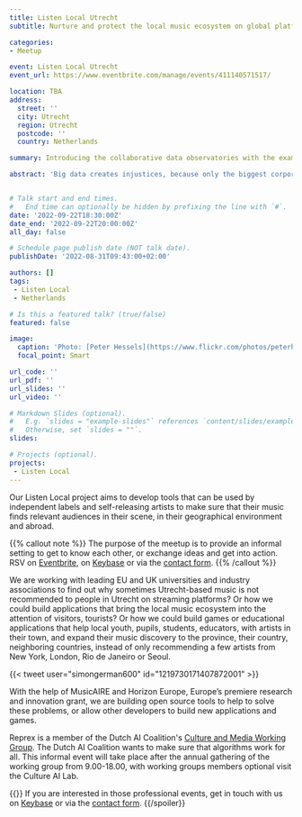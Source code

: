 ```yaml
---
title: Listen Local Utrecht
subtitle: Nurture and protect the local music ecosystem on global platforms

categories:
- Meetup

event: Listen Local Utrecht
event_url: https://www.eventbrite.com/manage/events/411140571517/

location: TBA
address:
  street: ''
  city: Utrecht
  region: Utrecht
  postcode: ''
  country: Netherlands

summary: Introducing the collaborative data observatories with the example of the music industry and sector.

abstract: 'Big data creates injustices, because only the biggest corporations, universities and governments can sustain long, systematic, and well-organized data collection. Reprex builds collaborative data ecosystems, communities, that can share resources and access legally open but not available data sources. Our flagship products are the Digital Music Observatory and Listen Local, a system that tries to prevent global platforms colonizing local ecosystems with AI.'


# Talk start and end times.
#   End time can optionally be hidden by prefixing the line with `#`.
date: '2022-09-22T18:30:00Z'
date_end: '2022-09-22T20:00:00Z'
all_day: false

# Schedule page publish date (NOT talk date).
publishDate: '2022-08-31T09:43:00+02:00'

authors: []
tags: 
 - Listen Local
 - Netherlands

# Is this a featured talk? (true/false)
featured: false

image:
  caption: 'Photo: [Peter Hessels](https://www.flickr.com/photos/peterhessels/49404296372/)'
  focal_point: Smart

url_code: ''
url_pdf: ''
url_slides: ''
url_video: ''

# Markdown Slides (optional).
#   E.g. `slides = "example-slides"` references `content/slides/example-slides.md`.
#   Otherwise, set `slides = ""`.
slides:

# Projects (optional).
projects:
 - Listen Local
---
```



Our Listen Local project aims to develop tools that can be used by independent labels and self-releasing artists to make sure that their music finds relevant audiences in their scene, in their geographical environment and abroad.  

{{% callout note %}}
The purpose of the meetup is to provide an informal setting to get to know each other, or exchange ideas and get into action. RSV on [Eventbrite](https://www.eventbrite.com/manage/events/411140571517/), on [Keybase](https://keybase.io/team/reprexcommunity) or via the [contact form](/#contact).
{{% /callout %}}


We are working with leading EU and UK universities and industry associations to find out why sometimes Utrecht-based music is not recommended to people in Utrecht on streaming platforms? Or how we could build applications that bring the local music ecosystem into the attention of visitors, tourists?  Or how we could build games or educational applications that help local youth, pupils, students, educators, with artists in their town, and expand their music discovery to the province, their country, neighboring countries, instead of only recommending a few artists from New York, London, Rio de Janeiro or Seoul. 

{{< tweet user="simongerman600" id="1219730171407872001" >}}

With the help of MusicAIRE and Horizon Europe, Europe’s premiere research and innovation grant, we are building open source tools to help to solve these problems, or allow other developers to build new applications and games.

Reprex is a member of the Dutch AI Coalition's [Culture and Media Working Group](https://nlaic.com/en/sectors/culture/). The Dutch AI Coalition wants to make sure that algorithms work for all. This informal event will take place after the annual gathering of the working group from 9.00-18.00, with working groups members optional visit the Culture AI Lab. 

{{<spoiler text="Interested in the Dutch AI Coalition event?">}}
If you are interested in those professional events, get in touch with us on  [Keybase](https://keybase.io/team/reprexcommunity) or via the [contact form](/#contact).
{{/spoiler}}



